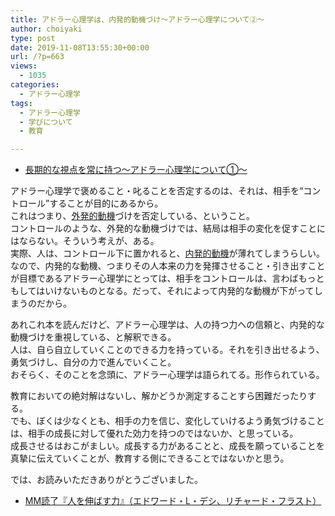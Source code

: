 ```yaml
---
title: アドラー心理学は、内発的動機づけ〜アドラー心理学について②〜
author: choiyaki
type: post
date: 2019-11-08T13:55:30+00:00
url: /?p=663
views:
  - 1035
categories:
  - アドラー心理学
tags:
  - アドラー心理学
  - 学びについて
  - 教育

---
```

  * <a href="https://choiyaki.com/?p=658" draggable="false">長期的な視点を常に持つ〜アドラー心理学について①〜</a>

アドラー心理学で褒めること・叱ることを否定するのは、それは、相手を“コントロール”することが目的にあるから。  
これはつまり、<a href="https://scrapbox.io/choiyaki-hondana/%E5%A4%96%E7%99%BA%E7%9A%84%E5%8B%95%E6%A9%9F" draggable="false">外発的動機</a>づけを否定している、ということ。  
コントロールのような、外発的な動機づけでは、結局は相手の変化を促すことにはならない。そういう考えが、ある。  
実際、人は、コントロール下に置かれると、<a href="https://scrapbox.io/choiyaki-hondana/%E5%86%85%E7%99%BA%E7%9A%84%E5%8B%95%E6%A9%9F" draggable="false">内発的動機</a>が薄れてしまうらしい。  
なので、内発的な動機、つまりその人本来の力を発揮させること・引き出すことが目標であるアドラー心理学にとっては、相手をコントロールは、言わばもっともしてはいけないものとなる。だって、それによって内発的な動機が下がってしまうのだから。

あれこれ本を読んだけど、アドラー心理学は、人の持つ力への信頼と、内発的な動機づけを重視している、と解釈できる。  
人は、自ら自立していくことのできる力を持っている。それを引き出せるよう、勇気づけし、自分の力で進んでいくこと。  
おそらく、そのことを念頭に、アドラー心理学は語られてる。形作られている。

教育においての絶対解はないし、解かどうか測定することすら困難だったりする。  
でも、ぼくは少なくとも、相手の力を信じ、変化していけるよう勇気づけることは、相手の成長に対して優れた効力を持つのではないか、と思っている。  
成長させるはおこがましい。成長する力があることと、成長を願っていることを真摯に伝えていくことが、教育する側にできることではないかと思う。

では、お読みいただきありがとうございました。

  * [MM読了『人を伸ばす力』（エドワード・L・デシ、リチャード・フラスト）][1]

 [1]: https://scrapbox.io/choiyaki-hondana/MM%E8%AA%AD%E4%BA%86%E3%80%8E%E4%BA%BA%E3%82%92%E4%BC%B8%E3%81%B0%E3%81%99%E5%8A%9B%E3%80%8F%EF%BC%88%E3%82%A8%E3%83%89%E3%83%AF%E3%83%BC%E3%83%89%E3%83%BBL%E3%83%BB%E3%83%87%E3%82%B7%E3%80%81%E3%83%AA%E3%83%81%E3%83%A3%E3%83%BC%E3%83%89%E3%83%BB%E3%83%95%E3%83%A9%E3%82%B9%E3%83%88%EF%BC%89